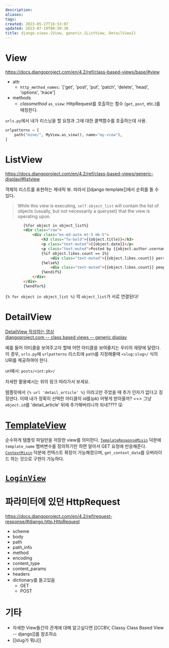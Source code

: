 ```yaml
---
description:
aliases: 
tags: 
created: 2023-05-27T16:53:07
updated: 2023-07-19T00:50:30
title: django.views.{View, generic.{ListView, DetailView}}
---
```


# View

<https://docs.djangoproject.com/en/4.2/ref/class-based-views/base/#view>

- attr
	- `http_method_names`: `['get', 'post', 'put', 'patch', 'delete', 'head', 'options', 'trace']
- methods
	- *classmethod* `as_view`: HttpRequest를 호출하는 함수 (`get`, `post`, etc.)를 매칭한다.

`urls.py`에서 내가 리스닝을 할 요청과 그에 대한 콜백함수를 호출하는데 사용. 

```python
urlpatterns = [
    path("mine/", MyView.as_view(), name="my-view"),
]
```

# ListView

<https://docs.djangoproject.com/en/4.2/ref/class-based-views/generic-display/#listview>

객체의 리스트를 표현하는 제네릭 뷰. 따라서 [[django template]]에서 순회를 돌 수 있다.

> While this view is executing, `self.object_list` will contain the list of objects (usually, but not necessarily a queryset) that the view is operating upon.

```html
        {%for object in object_list%}
        <div class="row">
            <div class="mx-md-auto mt-5 mb-5">
                <h3 class="fw-bold">{{object.title}}</h3>
                <p class="text-muted">{{object.date}}</p>
                <p class="text-muted">Posted by {{object.author.username}}</p>
                {%if object.likes.count == 1%}
                    <div class="text-muted">{{object.likes.count}} person likes this post</div>
                {%else%}
                    <div class="text-muted">{{object.likes.count}} people likes this post</div>
                {%endif%}
            </div>
        </div>
        {%endfor%}
```

`{% for object in object_list %}` 의 `object_list`가 서로 연결된다!

# DetailView

[DetailView 작성하는 영상](https://youtu.be/sMqDJovFO-Y?t=4993)  
[djangoproject.com -- class based views -- generic display](https://docs.djangoproject.com/en/4.2/ref/class-based-views/generic-display/)

예를 들어 아티클을 보여주고자 할때 어떤 아티클을 보여줄지는 우리의 재량에 달렸다. 이 경우, `urls.py`에 `urlpatterns` 리스트에 `path`를 지정해줄때 `<slug:slug>/` 식의 URI를 제공하여야 한다. 

uri예시: `posts/<int:pk>/` 

자세한 활용예시는 위의 링크 따라가서 보세요.

템플릿에서 `{% url 'detail_article' %}` 이라고만 주었을 때 추가 인자가 없다고 징징댄다. 이때 내가 정확히 선택한 아티클의 id를(pk) 어떻게 받아올까? ==> 그냥 `object.id`를 'detail_article' 뒤에 추가해버리니까 되네???? 😲

# [TemplateView](https://docs.djangoproject.com/en/4.2/ref/class-based-views/base/#templateview)

순수하게 템플릿 파일만을 저장한 view를 의미한다. [`TemplateResponseMixin`](https://docs.djangoproject.com/en/4.2/ref/class-based-views/mixins-simple/#django.views.generic.base.TemplateResponseMixin) 덕분에 `template_name` 멤버변수를 정의하기만 하면 알아서 GET 요청에 반응해준다. [`ContextMixin`](https://docs.djangoproject.com/en/4.2/ref/class-based-views/mixins-simple/#django.views.generic.base.ContextMixin) 덕분에 컨텍스트 확장이 가능해졌으며, `get_context_data`를 오버라이드 하는 것으로 구현이 가능하다.

# [`LoginView`](https://docs.djangoproject.com/en/4.2/topics/auth/default/#django.contrib.auth.views.LoginView)

# 파라미터에 있던 HttpRequest

<https://docs.djangoproject.com/en/4.2/ref/request-response/#django.http.HttpRequest>

- scheme
- body
- path
- path_info
- method
- encoding
- content_type
- content_params
- headers
- dictionary를 들고있음
	- GET
	- POST

# 기타

- 자세한 View들간의 관계에 대해 알고싶다면 [[CCBV, Classy Class Based View -- django]]를 참조하쇼
- [[slug가 뭐냐]]
